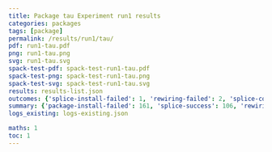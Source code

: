 ```yaml
---
title: Package tau Experiment run1 results
categories: packages
tags: [package]
permalink: /results/run1/tau/
pdf: run1-tau.pdf
png: run1-tau.png
svg: run1-tau.svg
spack-test-pdf: spack-test-run1-tau.pdf
spack-test-png: spack-test-run1-tau.png
spack-test-svg: spack-test-run1-tau.svg
results: results-list.json
outcomes: {'splice-install-failed': 1, 'rewiring-failed': 2, 'splice-concretization-failed': 3, 'splice-success': 4, 'package-install-failed': 5}
summary: {'package-install-failed': 161, 'splice-success': 106, 'rewiring-failed': 195, 'splice-concretization-failed': 24, 'splice-install-failed': 45, 'success-no-prediction': 0, 'predictions': {'spack-test': 106}, 'no-results-generated': 0, 'results-generated': 196, 'total-runs': 196}
logs_existing: logs-existing.json

maths: 1
toc: 1
---
```

